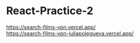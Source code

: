 # React-Practice-2
https://search-films-vpn.vercel.app/  
https://search-films-vpn-juliapolegueva.vercel.app/
 
